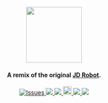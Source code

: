 <p align="center">
    <img src="https://raspibot.github.io/RasPiBot/files/images/RasPiBotLogoHorizontal.png"
        height="130">
</p>

<h4 align="center">A remix of the original <a href="http://www.robotshop.com/en/ez-robot-jd-humanoid-robot.html?gclid=CjwKEAjwhYLLBRDIjoCu0te4niASJAC0V4QP7JenOMWdii55pzNmMKMErcJr2WArvs0etysG6Q1lgBoCnZPw_wcB" target="_blank">JD Robot</a>.</h4>


<p align="center">
<a href="">
    <img src="https://img.shields.io/badge/Solid%20Edge-ST9-blue.svg"
         alt="Issues">
  </a>
  <a href="https://github.com/Ardrake/RasPiBot/issues">
    <img src="https://img.shields.io/codeclimate/issues/github/me-and/mdf.svg">
  </a>
    <a href=""><img src="https://img.shields.io/badge/contributions-welcome-brightgreen.svg">
  </a>
     <a href='https://ko-fi.com/A8722AIZ' target='_blank'><img height='20' style='border:0px;height:20px;' src='https://az743702.vo.msecnd.net/cdn/kofi2.png?v=0' border='0' alt='Buy Me a Coffee at ko-fi.com' />
    </a>
     <a href="https://opensource.org/licenses/MIT">
    <img src="https://img.shields.io/badge/license-MIT%20License-brightgreen.svg">
  </a>
  <a href="https://github.com/Ardrake">
    <img src="https://cdn.rawgit.com/sindresorhus/awesome/d7305f38d29fed78fa85652e3a63e154dd8e8829/media/badge.svg">
  </a>
</p>
